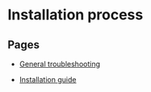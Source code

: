 # Installation process

## Pages

- [General troubleshooting](/system-administration/general-troubleshooting.md)

- [Installation guide](installation-guide.md)
